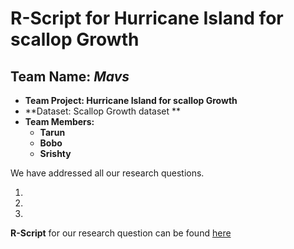 # R-Script for Hurricane Island for scallop Growth

## **Team Name: _Mavs_**
- **Team Project: Hurricane Island for scallop Growth**
- **Dataset: Scallop Growth dataset **
- **Team Members:**
  - **Tarun**
  - **Bobo**
  - **Srishty**


We have addressed all our research questions.

1)  
2) 
3) 


**R-Script** for our research question can be found [here](https://github.com/Wolverine7/Team-Mavs-ISQA8086-002/new/master/)
